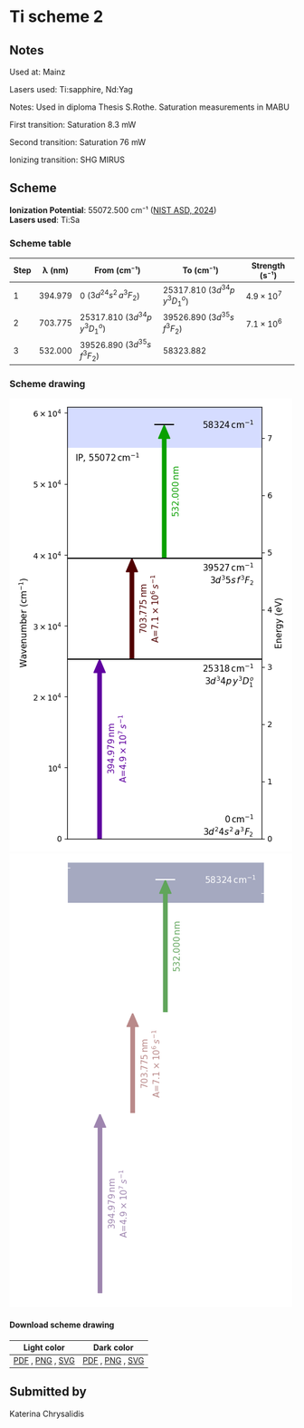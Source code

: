 # Ti scheme 2

## Notes

Used at: Mainz

Lasers used: Ti:sapphire, Nd:Yag

Notes: Used in diploma Thesis S.Rothe. Saturation measurements in MABU

First transition: Saturation 8.3 mW

Second transition: Saturation 76 mW

Ionizing transition: SHG MIRUS





## Scheme

**Ionization Potential**: 55072.500 cm⁻¹ ([NIST ASD, 2024](https://www.nist.gov/pml/atomic-spectra-database))  
**Lasers used**: Ti:Sa

### Scheme table

| Step | λ (nm)  |          From (cm⁻¹)           |           To (cm⁻¹)            |   Strength (s⁻¹)    |
| ---- | ------- | ------------------------------ | ------------------------------ | ------------------- |
| 1    | 394.979 | 0 ($3d^24s^2\,a^3F_2$)         | 25317.810 ($3d^34p\,y^3D^o_1$) | $4.9 \times 10^{7}$ |
| 2    | 703.775 | 25317.810 ($3d^34p\,y^3D^o_1$) | 39526.890 ($3d^35s\,f^3F_2$)   | $7.1 \times 10^{6}$ |
| 3    | 532.000 | 39526.890 ($3d^35s\,f^3F_2$)   | 58323.882                      |                     |


### Scheme drawing

![ti scheme, light mode](ti-002/ti-002-light.png#only-light)
![ti scheme, dark mode](ti-002/ti-002-dark-web.png#only-dark)

#### Download scheme drawing

|                                            Light color                                            |                                           Dark color                                           |
| ------------------------------------------------------------------------------------------------- | ---------------------------------------------------------------------------------------------- |
| [PDF](ti-002/ti-002-light.pdf) , [PNG](ti-002/ti-002-light.png) , [SVG](ti-002/ti-002-light.svg)  | [PDF](ti-002/ti-002-dark.pdf) , [PNG](ti-002/ti-002-dark.png) , [SVG](ti-002/ti-002-dark.svg)  |


## Submitted by

Katerina Chrysalidis


